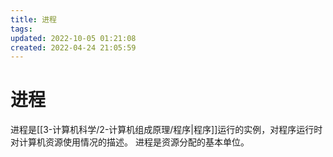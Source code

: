 ```yaml
---
title: 进程
tags: 
updated: 2022-10-05 01:21:08
created: 2022-04-24 21:05:59
---
```


# 进程

进程是[[3-计算机科学/2-计算机组成原理/程序|程序]]运行的实例，对程序运行时对计算机资源使用情况的描述。
进程是资源分配的基本单位。
